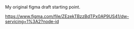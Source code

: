 My original figma draft starting point.

https://www.figma.com/file/ZEzekTBzzBdTPx0AP9US41/dw-servicing=1%3A2?node-id
